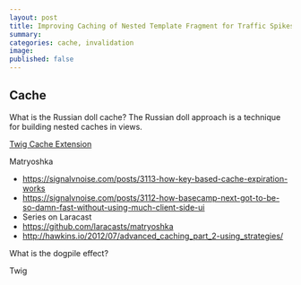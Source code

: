 ```yaml
---
layout: post
title: Improving Caching of Nested Template Fragment for Traffic Spikes
summary: 
categories: cache, invalidation
image: 
published: false
---
```


## Cache 

What is the Russian doll cache?
The Russian doll approach is a technique for building nested caches in views.


[Twig Cache Extension](https://github.com/twigphp/twig-cache-extension)

Matryoshka

- https://signalvnoise.com/posts/3113-how-key-based-cache-expiration-works
- https://signalvnoise.com/posts/3112-how-basecamp-next-got-to-be-so-damn-fast-without-using-much-client-side-ui
- Series on Laracast 
- https://github.com/laracasts/matryoshka
- http://hawkins.io/2012/07/advanced_caching_part_2-using_strategies/

What is the dogpile effect?

Twig 
